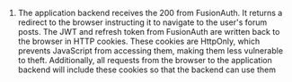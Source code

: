 1. The application backend receives the 200 from FusionAuth. It returns a redirect to the browser instructing it to navigate to the user's forum posts. The JWT and refresh token from FusionAuth are written back to the browser in HTTP cookies. These cookies are HttpOnly, which prevents JavaScript from accessing them, making them less vulnerable to theft. Additionally, all requests from the browser to the application backend will include these cookies so that the backend can use them